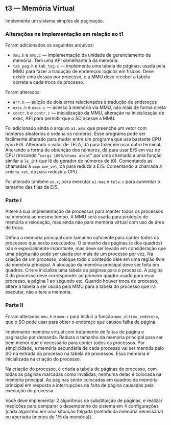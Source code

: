 ## t3 — Memória Virtual

Implemente um sistema simples de paginação.

### Alterações na implementação em relação ao t1

Foram adicionados os seguintes arquivos:

- `mmu.h` e `mmu.c` — implementação da unidade de gerenciamento de memória. Tem uma API semelhante à da memória.
- `tab_pag.h` e `tab_tag.c` — implementa uma tabela de páginas; usada pela MMU para fazer a tradução de endereços lógicos em físicos. Deve existir uma dessas por processo, e a MMU deve receber a tabela correta a cada troca de processo.

Foram alterados:

- `err.h` — adição de dois erros relacionados à tradução de endereços
- `exec.h` e `exec.c` — acesso à memória via MMU, não mais de forma direta
- `contr.h` e `contr.c` — inicialização da MMU, alteração na inicialização de exec, API para permitir que o SO acesse a MMU.

Foi adicionado ainda o arquivo `a1.asm`, que preenche um vetor com números aleatórios e ordena os números.
Esse programa pode ser facilmente alterado para mudar entre um programa que usa bastante CPU e/ou E/S.
Alterando o valor de TELA, dá para fazer ele usar outro terminal.
Alterando a forma de obtenção dos números, dá para usar E/S em vez de CPU (trocando "`cargi 1000/chama aleat`" por uma chamada a uma função similar a `le_int` que lê do gerador de números de t0).
Comentando as chamadas a `imprime_vet`, dá para reduzir a E/S.
Comentando a chamada a `ordena_vet`, dá para reduzir a CPU.

Foi alterado também `so.c`, para executar `a1.maq` e `tela.c` para aumentar o tamanho das filas de E/S.

### Parte I

Altere a sua implementação de processos para manter todos os processos na memória ao mesmo tempo.
A MMU será usada para proteção de memória e relocação, mas ainda não para memória virtual com uso de área de troca.

Defina a memória principal com tamanho suficiente para conter todos os processos que serão executados.
O tamanho das páginas (e dos quadros) não é especialmente importante, mas deve ser levado em consideração que uma página não pode ser usada por mais de um processo por vez.
Na criação de um processo, coloque todo o conteúdo dele em uma região livre da memória principal.
A alocação da memória principal deve ser feita em quadros.
Crie e inicialize uma tabela de páginas para o processo.
A página 0 do processo deve corresponder ao primeiro quadro usado para esse processo, a página 1 ao segundo etc.
Quando houver troca de processo, altere a tabela a ser usada pela MMU para a tabela do processo que irá executar, não altere a memória.

### Parte II

Foram alterados `mmu.h` e `mmu.c` para incluir a função `mmu_ultimo_endereco`, que o SO pode usar para obter o endereço que causou falha de página.

Implemente memória virtual com tratamento de faltas de página e paginação por demanda.
Reduza o tamanho da memória principal para ser bem menor que o necessário para conter todos os processos.
Por simplicidade, a memória secundária de cada processo vai ser mantida pelo SO na entrada do processo na tabela de processos. Essa memória é inicializada na criação do processo.

Na criação do processo, é criada a tabela de páginas do processo, com todas as páginas marcadas como inválidas, nenhuma delas é colocada na memória principal. As páginas serão colocadas em quadros da memória principal em resposta a interrupções de falta de página causadas pela execução do processo.

Você deve implementar 2 algoritmos de substituição de páginas, e realizar medições para comparar o desemponho do sistema em 4 configurações (cada algoritmo em uma situação folgada (metade da memória necessária) ou apertada (menos de 1/5 da memória)).
